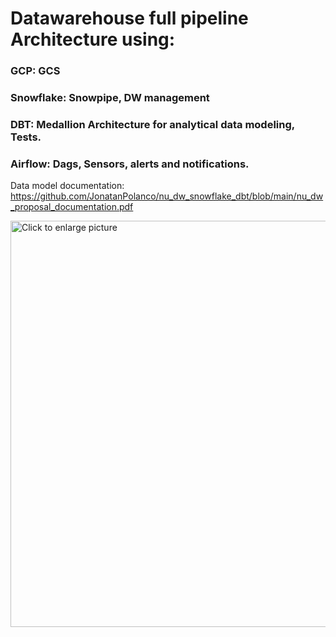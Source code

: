 # Datawarehouse full pipeline Architecture using:
### GCP: GCS
### Snowflake: Snowpipe, DW management
### DBT: Medallion Architecture for analytical data modeling, Tests.
### Airflow: Dags, Sensors, alerts and notifications.

Data model documentation: https://github.com/JonatanPolanco/nu_dw_snowflake_dbt/blob/main/nu_dw_proposal_documentation.pdf

<a href="https://drive.google.com/uc?export=view&id=1L2EwFw9Rm5Bq9eXvcgQvggQySnu8jzVI"><img src="https://drive.google.com/uc?export=view&id=1L2EwFw9Rm5Bq9eXvcgQvggQySnu8jzVI" style="width: 650px; max-width: 100%; height: auto" title="Click to enlarge picture" />
